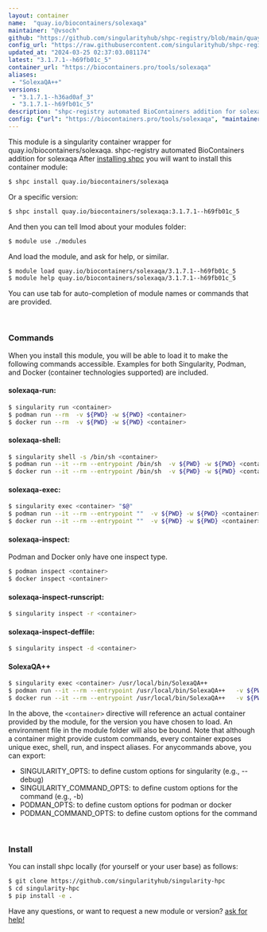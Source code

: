 ```yaml
---
layout: container
name:  "quay.io/biocontainers/solexaqa"
maintainer: "@vsoch"
github: "https://github.com/singularityhub/shpc-registry/blob/main/quay.io/biocontainers/solexaqa/container.yaml"
config_url: "https://raw.githubusercontent.com/singularityhub/shpc-registry/main/quay.io/biocontainers/solexaqa/container.yaml"
updated_at: "2024-03-25 02:37:03.081174"
latest: "3.1.7.1--h69fb01c_5"
container_url: "https://biocontainers.pro/tools/solexaqa"
aliases:
 - "SolexaQA++"
versions:
 - "3.1.7.1--h36ad0af_3"
 - "3.1.7.1--h69fb01c_5"
description: "shpc-registry automated BioContainers addition for solexaqa"
config: {"url": "https://biocontainers.pro/tools/solexaqa", "maintainer": "@vsoch", "description": "shpc-registry automated BioContainers addition for solexaqa", "latest": {"3.1.7.1--h69fb01c_5": "sha256:305d7af6bee54aba343ebceef101981ef343bd53112d4f64f83e964d3c51a5f0"}, "tags": {"3.1.7.1--h36ad0af_3": "sha256:88488a2fb8fec3bff0bfa2570abb52c303a849d63e56863ba2f6c1ad05a08c8c", "3.1.7.1--h69fb01c_5": "sha256:305d7af6bee54aba343ebceef101981ef343bd53112d4f64f83e964d3c51a5f0"}, "docker": "quay.io/biocontainers/solexaqa", "aliases": {"SolexaQA++": "/usr/local/bin/SolexaQA++"}}
---
```


This module is a singularity container wrapper for quay.io/biocontainers/solexaqa.
shpc-registry automated BioContainers addition for solexaqa
After [installing shpc](#install) you will want to install this container module:


```bash
$ shpc install quay.io/biocontainers/solexaqa
```

Or a specific version:

```bash
$ shpc install quay.io/biocontainers/solexaqa:3.1.7.1--h69fb01c_5
```

And then you can tell lmod about your modules folder:

```bash
$ module use ./modules
```

And load the module, and ask for help, or similar.

```bash
$ module load quay.io/biocontainers/solexaqa/3.1.7.1--h69fb01c_5
$ module help quay.io/biocontainers/solexaqa/3.1.7.1--h69fb01c_5
```

You can use tab for auto-completion of module names or commands that are provided.

<br>

### Commands

When you install this module, you will be able to load it to make the following commands accessible.
Examples for both Singularity, Podman, and Docker (container technologies supported) are included.

#### solexaqa-run:

```bash
$ singularity run <container>
$ podman run --rm  -v ${PWD} -w ${PWD} <container>
$ docker run --rm  -v ${PWD} -w ${PWD} <container>
```

#### solexaqa-shell:

```bash
$ singularity shell -s /bin/sh <container>
$ podman run --it --rm --entrypoint /bin/sh  -v ${PWD} -w ${PWD} <container>
$ docker run --it --rm --entrypoint /bin/sh  -v ${PWD} -w ${PWD} <container>
```

#### solexaqa-exec:

```bash
$ singularity exec <container> "$@"
$ podman run --it --rm --entrypoint ""  -v ${PWD} -w ${PWD} <container> "$@"
$ docker run --it --rm --entrypoint ""  -v ${PWD} -w ${PWD} <container> "$@"
```

#### solexaqa-inspect:

Podman and Docker only have one inspect type.

```bash
$ podman inspect <container>
$ docker inspect <container>
```

#### solexaqa-inspect-runscript:

```bash
$ singularity inspect -r <container>
```

#### solexaqa-inspect-deffile:

```bash
$ singularity inspect -d <container>
```


#### SolexaQA++

```bash
$ singularity exec <container> /usr/local/bin/SolexaQA++
$ podman run --it --rm --entrypoint /usr/local/bin/SolexaQA++   -v ${PWD} -w ${PWD} <container> -c " $@"
$ docker run --it --rm --entrypoint /usr/local/bin/SolexaQA++   -v ${PWD} -w ${PWD} <container> -c " $@"
```



In the above, the `<container>` directive will reference an actual container provided
by the module, for the version you have chosen to load. An environment file in the
module folder will also be bound. Note that although a container
might provide custom commands, every container exposes unique exec, shell, run, and
inspect aliases. For anycommands above, you can export:

 - SINGULARITY_OPTS: to define custom options for singularity (e.g., --debug)
 - SINGULARITY_COMMAND_OPTS: to define custom options for the command (e.g., -b)
 - PODMAN_OPTS: to define custom options for podman or docker
 - PODMAN_COMMAND_OPTS: to define custom options for the command

<br>

### Install

You can install shpc locally (for yourself or your user base) as follows:

```bash
$ git clone https://github.com/singularityhub/singularity-hpc
$ cd singularity-hpc
$ pip install -e .
```

Have any questions, or want to request a new module or version? [ask for help!](https://github.com/singularityhub/singularity-hpc/issues)